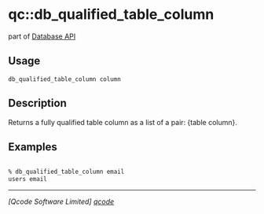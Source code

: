 qc::db_qualified_table_column
===========

part of [Database API](../db.md)

Usage
-----
`db_qualified_table_column column`

Description
-----------
Returns a fully qualified table column as a list of a pair: {table column}.

Examples
--------
```tcl

% db_qualified_table_column email
users email

```

----------------------------------
*[Qcode Software Limited] [qcode]*

[qcode]: http://www.qcode.co.uk "Qcode Software"
